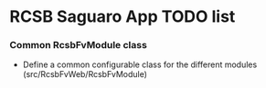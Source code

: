 # RCSB Saguaro App TODO list

### Common RcsbFvModule class
- Define a common configurable class for the different modules (src/RcsbFvWeb/RcsbFvModule)